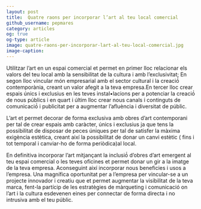 ```yaml
---
layout: post
title:  Quatre raons per incorporar l’art al teu local comercial 
github_username: pepmares
category: articles 
og: true
og-type: article
image: quatre-raons-per-incorporar-lart-al-teu-local-comercial.jpg
image-caption: 
---
```


Utilitzar l’art en un espai comercial et permet en primer lloc relacionar els valors del teu local amb la sensibilitat de la cultura i amb l’exclusivitat; En segon lloc vincular món empresarial amb el sector cultural i la creació́ contemporània, creant un valor afegit a la teva empresa.En tercer lloc crear espais únics i exclusius en les teves instal•lacions per a potenciar la creació́ de nous públics i en quart i últim lloc crear nous canals i continguts de comunicació́ i publicitat per a augmentar l’afluència i diversitat de públic.

L’art et permet decorar de forma exclusiva amb obres d’art contemporani per tal de crear espais amb caràcter, únics i exclusius ja que tens la possibilitat de disposar de peces úniques per tal de satisfer la màxima exigència estètica, creant així la possibilitat de donar un canvi estètic ( fins i tot temporal i canviar-ho de forma periòdica)al local. 

En definitiva incorporar l’art mitjançant la inclusió́ d’obres d’art emergent al teu espai comercial o les teves oficines et permet donar un gir a la imatge de la teva empresa. Aconseguint així  incorporar nous beneficies i usos a l’empresa. Una magnífica oportunitat per a l’empresa per  vincular-se a un projecte innovador i creatiu que et permet augmentar la visibilitat de la teva marca, fent-la partícip de les estratègies de màrqueting i comunicació on l’art i la cultura esdevenen eines per connectar de forma directa i no intrusiva amb el teu públic. 
